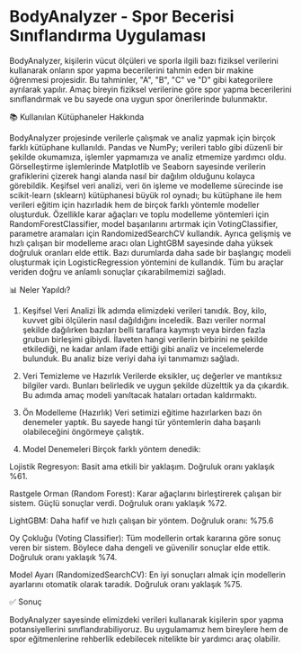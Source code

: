 # BodyAnalyzer - Spor Becerisi Sınıflandırma Uygulaması
BodyAnalyzer, kişilerin vücut ölçüleri ve sporla ilgili bazı fiziksel verilerini kullanarak onların spor yapma becerilerini tahmin eden bir makine öğrenmesi projesidir. Bu tahminler, "A", "B", "C" ve "D" gibi kategorilere ayrılarak yapılır. Amaç bireyin fiziksel verilerine göre spor yapma becerilerini sınıflandırmak ve bu sayede ona uygun spor önerilerinde bulunmaktır.

📚 Kullanılan Kütüphaneler Hakkında

BodyAnalyzer projesinde verilerle çalışmak ve analiz yapmak için birçok farklı kütüphane kullanıldı. Pandas ve NumPy; verileri tablo gibi düzenli bir şekilde okumamıza, işlemler yapmamıza ve analiz etmemize yardımcı oldu. Görselleştirme işlemlerinde Matplotlib ve Seaborn sayesinde verilerin grafiklerini çizerek hangi alanda nasıl bir dağılım olduğunu kolayca görebildik. Keşifsel veri analizi, veri ön işleme ve modelleme sürecinde ise scikit-learn (sklearn) kütüphanesi büyük rol oynadı; bu kütüphane ile hem verileri eğitim için hazırladık hem de birçok farklı yöntemle modeller oluşturduk. Özellikle karar ağaçları ve toplu modelleme yöntemleri için RandomForestClassifier, model başarılarını artırmak için VotingClassifier, parametre aramaları için RandomizedSearchCV kullandık. Ayrıca gelişmiş ve hızlı çalışan bir modelleme aracı olan LightGBM sayesinde daha yüksek doğruluk oranları elde ettik. Bazı durumlarda daha sade bir başlangıç modeli oluşturmak için LogisticRegression yöntemini de kullandık. Tüm bu araçlar veriden doğru ve anlamlı sonuçlar çıkarabilmemizi sağladı.

📊 Neler Yapıldı?

1. Keşifsel Veri Analizi
İlk adımda elimizdeki verileri tanıdık. Boy, kilo, kuvvet gibi ölçülerin nasıl dağıldığını inceledik. Bazı veriler normal şekilde dağılırken bazıları belli taraflara kaymıştı veya birden fazla grubun birleşimi gibiydi. İlaveten hangi verilerin birbirini ne şekilde etkilediği, ne kadar anlam ifade ettiği gibi analiz ve incelemelerde bulunduk. Bu analiz bize veriyi daha iyi tanımamızı sağladı.

2. Veri Temizleme ve Hazırlık
Verilerde eksikler, uç değerler ve mantıksız bilgiler vardı. Bunları belirledik ve uygun şekilde düzelttik ya da çıkardık. Bu adımda amaç modeli yanıltacak hataları ortadan kaldırmaktı.

3. Ön Modelleme (Hazırlık)
Veri setimizi eğitime hazırlarken bazı ön denemeler yaptık. Bu sayede hangi tür yöntemlerin daha başarılı olabileceğini öngörmeye çalıştık.

4. Model Denemeleri
Birçok farklı yöntem denedik:

Lojistik Regresyon: Basit ama etkili bir yaklaşım. Doğruluk oranı yaklaşık %61.

Rastgele Orman (Random Forest): Karar ağaçlarını birleştirerek çalışan bir sistem. Güçlü sonuçlar verdi. Doğruluk oranı yaklaşık %72.

LightGBM: Daha hafif ve hızlı çalışan bir yöntem. Doğruluk oranı: %75.6

Oy Çokluğu (Voting Classifier): Tüm modellerin ortak kararına göre sonuç veren bir sistem. Böylece daha dengeli ve güvenilir sonuçlar elde ettik. Doğruluk oranı yaklaşık %74.

Model Ayarı (RandomizedSearchCV): En iyi sonuçları almak için modellerin ayarlarını otomatik olarak taradık. Doğruluk oranı yaklaşık %75.

✅ Sonuç

BodyAnalyzer sayesinde elimizdeki verileri kullanarak kişilerin spor yapma potansiyellerini sınıflandırabiliyoruz. Bu uygulamamız hem bireylere hem de spor eğitmenlerine rehberlik edebilecek nitelikte bir yardımcı araç olabilir.
